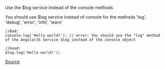 Use the $log service instead of the console methods

You should use $log service instead of console for the methods 'log', 'debug', 'error', 'info', 'warn'

```
//Bad:
console.log('Hello world!'); // error: You should use the "log" method of the AngularJS Service $log instead of the console object

//Good:
$log.log('Hello world!');
```

[Source](https://github.com/EmmanuelDemey/eslint-plugin-angular/blob/HEAD/docs/rules/log.md)
